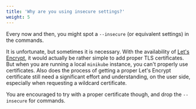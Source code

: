 ```yaml
---
title: 'Why are you using insecure settings?'
weight: 5
---
```


Every now and then, you might spot a `--insecure` (or equivalent settings)
in the commands.

It is unfortunate, but sometimes it is necessary. With the availability of
[Let's Encrypt](https://letsencryt.org), it would actually be rather simple
to add proper TLS certificates. But when you are running a local `minikube`
instance, you can't properly use certificates. Also does the process of getting
a proper Let's Encrypt certificate still need a significant effort and understanding,
on the user side, especially when requesting a wildcard certificate.

You are encouraged to try with a proper certificate though, and drop the `--insecure`
for commands.
